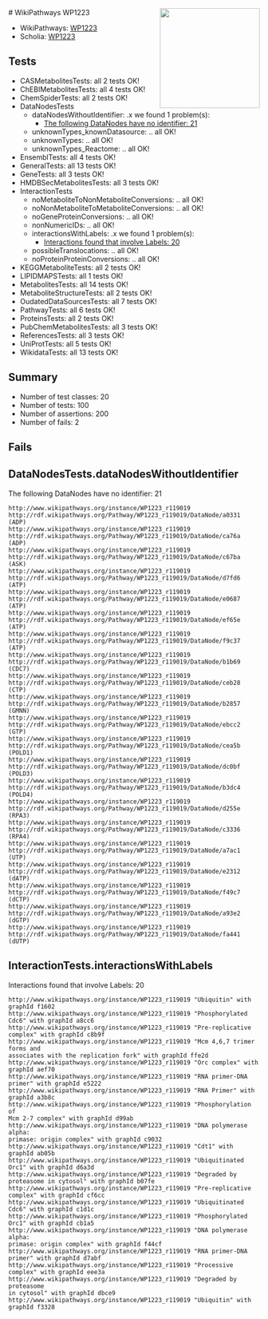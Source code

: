 <img style="float: right; width: 200px" src="https://upload.wikimedia.org/wikipedia/commons/thumb/8/83/Wplogo_with_text_500.png/640px-Wplogo_with_text_500.png" />
# WikiPathways WP1223

* WikiPathways: [WP1223](https://new.wikipathways.org/pathways/WP1223)
* Scholia: [WP1223](https://scholia.toolforge.org/wikipathways/WP1223)
## Tests
* CASMetabolitesTests: all 2 tests OK!
* ChEBIMetabolitesTests: all 4 tests OK!
* ChemSpiderTests: all 2 tests OK!
* DataNodesTests
    * dataNodesWithoutIdentifier: .x we found 1 problem(s):
        * [The following DataNodes have no identifier: 21](#8792c4b0)
    * unknownTypes_knownDatasource: .. all OK!
    * unknownTypes: .. all OK!
    * unknownTypes_Reactome: .. all OK!
* EnsemblTests: all 4 tests OK!
* GeneralTests: all 13 tests OK!
* GeneTests: all 3 tests OK!
* HMDBSecMetabolitesTests: all 3 tests OK!
* InteractionTests
    * noMetaboliteToNonMetaboliteConversions: .. all OK!
    * noNonMetaboliteToMetaboliteConversions: .. all OK!
    * noGeneProteinConversions: .. all OK!
    * nonNumericIDs: .. all OK!
    * interactionsWithLabels: .x we found 1 problem(s):
        * [Interactions found that involve Labels: 20](#fe97a8d7)
    * possibleTranslocations: .. all OK!
    * noProteinProteinConversions: .. all OK!
* KEGGMetaboliteTests: all 2 tests OK!
* LIPIDMAPSTests: all 1 tests OK!
* MetabolitesTests: all 14 tests OK!
* MetaboliteStructureTests: all 2 tests OK!
* OudatedDataSourcesTests: all 7 tests OK!
* PathwayTests: all 6 tests OK!
* ProteinsTests: all 2 tests OK!
* PubChemMetabolitesTests: all 3 tests OK!
* ReferencesTests: all 3 tests OK!
* UniProtTests: all 5 tests OK!
* WikidataTests: all 13 tests OK!


## Summary

* Number of test classes: 20
* Number of tests: 100
* Number of assertions: 200
* Number of fails: 2

## Fails

<a name="8792c4b0" />

## DataNodesTests.dataNodesWithoutIdentifier

The following DataNodes have no identifier: 21
```
http://www.wikipathways.org/instance/WP1223_r119019 http://rdf.wikipathways.org/Pathway/WP1223_r119019/DataNode/a0331 (ADP)
http://www.wikipathways.org/instance/WP1223_r119019 http://rdf.wikipathways.org/Pathway/WP1223_r119019/DataNode/ca76a (ADP)
http://www.wikipathways.org/instance/WP1223_r119019 http://rdf.wikipathways.org/Pathway/WP1223_r119019/DataNode/c67ba (ASK)
http://www.wikipathways.org/instance/WP1223_r119019 http://rdf.wikipathways.org/Pathway/WP1223_r119019/DataNode/d7fd6 (ATP)
http://www.wikipathways.org/instance/WP1223_r119019 http://rdf.wikipathways.org/Pathway/WP1223_r119019/DataNode/e0687 (ATP)
http://www.wikipathways.org/instance/WP1223_r119019 http://rdf.wikipathways.org/Pathway/WP1223_r119019/DataNode/ef65e (ATP)
http://www.wikipathways.org/instance/WP1223_r119019 http://rdf.wikipathways.org/Pathway/WP1223_r119019/DataNode/f9c37 (ATP)
http://www.wikipathways.org/instance/WP1223_r119019 http://rdf.wikipathways.org/Pathway/WP1223_r119019/DataNode/b1b69 (CDC7)
http://www.wikipathways.org/instance/WP1223_r119019 http://rdf.wikipathways.org/Pathway/WP1223_r119019/DataNode/ceb28 (CTP)
http://www.wikipathways.org/instance/WP1223_r119019 http://rdf.wikipathways.org/Pathway/WP1223_r119019/DataNode/b2857 (GMNN)
http://www.wikipathways.org/instance/WP1223_r119019 http://rdf.wikipathways.org/Pathway/WP1223_r119019/DataNode/ebcc2 (GTP)
http://www.wikipathways.org/instance/WP1223_r119019 http://rdf.wikipathways.org/Pathway/WP1223_r119019/DataNode/cea5b (POLD1)
http://www.wikipathways.org/instance/WP1223_r119019 http://rdf.wikipathways.org/Pathway/WP1223_r119019/DataNode/dc0bf (POLD3)
http://www.wikipathways.org/instance/WP1223_r119019 http://rdf.wikipathways.org/Pathway/WP1223_r119019/DataNode/b3dc4 (POLD4)
http://www.wikipathways.org/instance/WP1223_r119019 http://rdf.wikipathways.org/Pathway/WP1223_r119019/DataNode/d255e (RPA3)
http://www.wikipathways.org/instance/WP1223_r119019 http://rdf.wikipathways.org/Pathway/WP1223_r119019/DataNode/c3336 (RPA4)
http://www.wikipathways.org/instance/WP1223_r119019 http://rdf.wikipathways.org/Pathway/WP1223_r119019/DataNode/a7ac1 (UTP)
http://www.wikipathways.org/instance/WP1223_r119019 http://rdf.wikipathways.org/Pathway/WP1223_r119019/DataNode/e2312 (dATP)
http://www.wikipathways.org/instance/WP1223_r119019 http://rdf.wikipathways.org/Pathway/WP1223_r119019/DataNode/f49c7 (dCTP)
http://www.wikipathways.org/instance/WP1223_r119019 http://rdf.wikipathways.org/Pathway/WP1223_r119019/DataNode/a93e2 (dGTP)
http://www.wikipathways.org/instance/WP1223_r119019 http://rdf.wikipathways.org/Pathway/WP1223_r119019/DataNode/fa441 (dUTP)
```

<a name="fe97a8d7" />

## InteractionTests.interactionsWithLabels

Interactions found that involve Labels: 20
```
http://www.wikipathways.org/instance/WP1223_r119019 "Ubiquitin" with graphId f1602
http://www.wikipathways.org/instance/WP1223_r119019 "Phosphorylated Cdc6" with graphId a8cc6
http://www.wikipathways.org/instance/WP1223_r119019 "Pre-replicative complex" with graphId c8b9f
http://www.wikipathways.org/instance/WP1223_r119019 "Mcm 4,6,7 trimer forms and
associates with the replication fork" with graphId ffe2d
http://www.wikipathways.org/instance/WP1223_r119019 "Orc complex" with graphId aef70
http://www.wikipathways.org/instance/WP1223_r119019 "RNA primer-DNA primer" with graphId e5222
http://www.wikipathways.org/instance/WP1223_r119019 "RNA Primer" with graphId a3b8c
http://www.wikipathways.org/instance/WP1223_r119019 "Phosphorylation of
Mcm 2-7 complex" with graphId d99ab
http://www.wikipathways.org/instance/WP1223_r119019 "DNA polymerase alpha:
primase: origin complex" with graphId c9032
http://www.wikipathways.org/instance/WP1223_r119019 "Cdt1" with graphId ab05b
http://www.wikipathways.org/instance/WP1223_r119019 "Ubiquitinated Orc1" with graphId d6a3d
http://www.wikipathways.org/instance/WP1223_r119019 "Degraded by proteasome in cytosol" with graphId b07fe
http://www.wikipathways.org/instance/WP1223_r119019 "Pre-replicative complex" with graphId cf6cc
http://www.wikipathways.org/instance/WP1223_r119019 "Ubiquitinated Cdc6" with graphId c1d1c
http://www.wikipathways.org/instance/WP1223_r119019 "Phosphorylated Orc1" with graphId cb1a5
http://www.wikipathways.org/instance/WP1223_r119019 "DNA polymerase alpha:
primase: origin complex" with graphId f44cf
http://www.wikipathways.org/instance/WP1223_r119019 "RNA primer-DNA primer" with graphId d7abf
http://www.wikipathways.org/instance/WP1223_r119019 "Processive complex" with graphId eee3a
http://www.wikipathways.org/instance/WP1223_r119019 "Degraded by
proteasome
in cytosol" with graphId dbce9
http://www.wikipathways.org/instance/WP1223_r119019 "Ubiquitin" with graphId f3328
```

